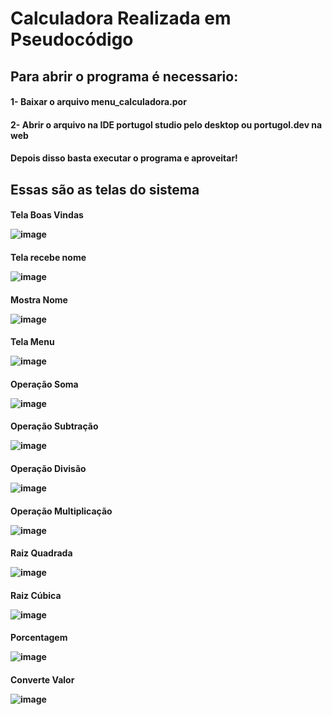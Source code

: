 <h1>Calculadora Realizada em Pseudocódigo

<h2>Para abrir o programa é necessario:
<h4>1- Baixar o arquivo menu_calculadora.por</h4>
<h4>2- Abrir o arquivo na IDE portugol studio pelo desktop ou portugol.dev na web</h4>
<h4>Depois disso basta executar o programa e aproveitar!</h4>
  
<h2>Essas são as telas do sistema

<h4>Tela Boas Vindas

![image](https://github.com/gabrielarebeca/Calculadora_Portugol/assets/110422932/e7e8aa86-e874-4a1e-96b9-679cdf986890)

<h4>Tela recebe nome
  
![image](https://github.com/gabrielarebeca/Calculadora_Portugol/assets/110422932/c838f87e-348f-4b02-8ce8-1d60ac9d114e)

<h4>Mostra Nome
  
![image](https://github.com/gabrielarebeca/Calculadora_Portugol/assets/110422932/a152df75-5c15-42e9-9868-c6a50082b5c4)

<h4>Tela Menu

![image](https://github.com/gabrielarebeca/Calculadora_Portugol/assets/110422932/4d260d8d-8813-496e-8257-81989d281379)

<h4> Operação Soma
  
![image](https://github.com/gabrielarebeca/Calculadora_Portugol/assets/110422932/cb72b2fb-5d4c-4201-95f9-2c99b5a53444)

<h4> Operação Subtração

![image](https://github.com/gabrielarebeca/Calculadora_Portugol/assets/110422932/06c98fad-2d02-4f8c-b544-57817376d4c6)

<h4> Operação Divisão

![image](https://github.com/gabrielarebeca/Calculadora_Portugol/assets/110422932/e56ca001-74ee-42fb-85f9-7c4f2ae13ba1)

<h4> Operação Multiplicação

![image](https://github.com/gabrielarebeca/Calculadora_Portugol/assets/110422932/2ffe073a-f040-4f54-9bda-ba65c827d2f3)

<h4> Raiz Quadrada

![image](https://github.com/gabrielarebeca/Calculadora_Portugol/assets/110422932/bf963ed5-074e-432e-bcd5-bd7772a08c7f)

<h4> Raiz Cúbica

![image](https://github.com/gabrielarebeca/Calculadora_Portugol/assets/110422932/981c6dd4-9941-49f1-b66d-6cdae246ffba)

<h4> Porcentagem

![image](https://github.com/gabrielarebeca/Calculadora_Portugol/assets/110422932/a2ee71f7-8d95-418f-b513-898ec9fea2f3)

<h4> Converte Valor

![image](https://github.com/gabrielarebeca/Calculadora_Portugol/assets/110422932/e70219c1-6c0f-4faf-a301-04ee3baee489)






